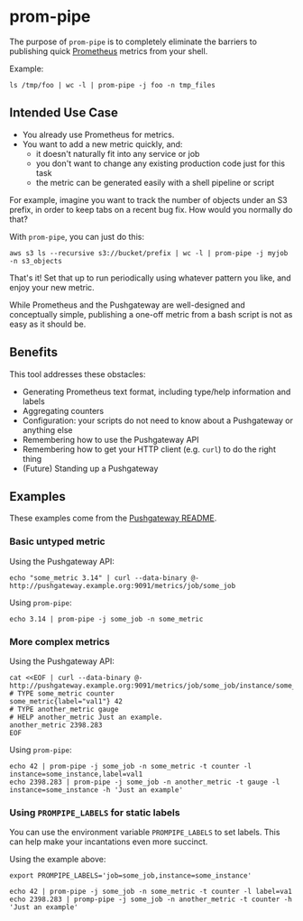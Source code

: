 # prom-pipe
The purpose of `prom-pipe` is to completely eliminate the barriers to publishing
quick [Prometheus](https://prometheus.io/) metrics from your shell.

Example:

    ls /tmp/foo | wc -l | prom-pipe -j foo -n tmp_files

## Intended Use Case
- You already use Prometheus for metrics.
- You want to add a new metric quickly, and:
  - it doesn't naturally fit into any service or job
  - you don't want to change any existing production code just for this task
  - the metric can be generated easily with a shell pipeline or script

For example, imagine you want to track the number of objects under an S3
prefix, in order to keep tabs on a recent bug fix. How would you normally
do that?

With `prom-pipe`, you can just do this:

    aws s3 ls --recursive s3://bucket/prefix | wc -l | prom-pipe -j myjob -n s3_objects

That's it! Set that up to run periodically using whatever pattern you like, and
enjoy your new metric.

While Prometheus and the Pushgateway are well-designed and conceptually simple,
publishing a one-off metric from a bash script is not as easy as it should be.

## Benefits
This tool addresses these obstacles:
* Generating Prometheus text format, including type/help information and labels
* Aggregating counters
* Configuration: your scripts do not need to know about a Pushgateway or anything else
* Remembering how to use the Pushgateway API
* Remembering how to get your HTTP client (e.g. `curl`) to do the right thing
* (Future) Standing up a Pushgateway

## Examples
These examples come from the [Pushgateway README](https://github.com/prometheus/pushgateway?tab=readme-ov-file#command-line).

### Basic untyped metric
Using the Pushgateway API:

    echo "some_metric 3.14" | curl --data-binary @- http://pushgateway.example.org:9091/metrics/job/some_job

Using `prom-pipe`:

    echo 3.14 | prom-pipe -j some_job -n some_metric

### More complex metrics
Using the Pushgateway API:

    cat <<EOF | curl --data-binary @- http://pushgateway.example.org:9091/metrics/job/some_job/instance/some_instance
    # TYPE some_metric counter
    some_metric{label="val1"} 42
    # TYPE another_metric gauge
    # HELP another_metric Just an example.
    another_metric 2398.283
    EOF

Using `prom-pipe`:

    echo 42 | prom-pipe -j some_job -n some_metric -t counter -l instance=some_instance,label=val1
    echo 2398.283 | prom-pipe -j some_job -n another_metric -t gauge -l instance=some_instance -h 'Just an example'

### Using `PROMPIPE_LABELS` for static labels
You can use the environment variable `PROMPIPE_LABELS` to set labels. This can help make your incantations even more succinct.

Using the example above:

    export PROMPIPE_LABELS='job=some_job,instance=some_instance'

    echo 42 | prom-pipe -j some_job -n some_metric -t counter -l label=va1
    echo 2398.283 | promp-pipe -j some_job -n another_metric -t counter -h 'Just an example'
